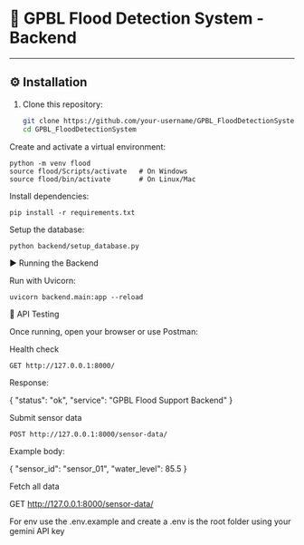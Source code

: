 # 🌊 GPBL Flood Detection System - Backend


---

## ⚙️ Installation

1. Clone this repository:
   ```bash
   git clone https://github.com/your-username/GPBL_FloodDetectionSystem.git
   cd GPBL_FloodDetectionSystem
Create and activate a virtual environment:

```
python -m venv flood
source flood/Scripts/activate   # On Windows
source flood/bin/activate       # On Linux/Mac
``` 
Install dependencies:
```
pip install -r requirements.txt
```

Setup the database:
```
python backend/setup_database.py
```
▶️ Running the Backend

Run with Uvicorn:
```
uvicorn backend.main:app --reload
```

📡 API Testing

Once running, open your browser or use Postman:

Health check
```
GET http://127.0.0.1:8000/
```

Response:

{ "status": "ok", "service": "GPBL Flood Support Backend" }


Submit sensor data
```
POST http://127.0.0.1:8000/sensor-data/
```

Example body:

{
  "sensor_id": "sensor_01",
  "water_level": 85.5
}


Fetch all data

GET http://127.0.0.1:8000/sensor-data/


For env
use the .env.example and create a .env is the root folder using your gemini API key